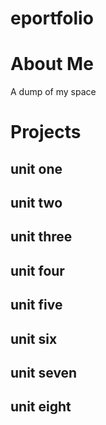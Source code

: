 # eportfolio
# About Me
A dump of my space
# Projects
## unit one 
## unit two
## unit three
## unit four
## unit five
## unit six
## unit seven
## unit eight
